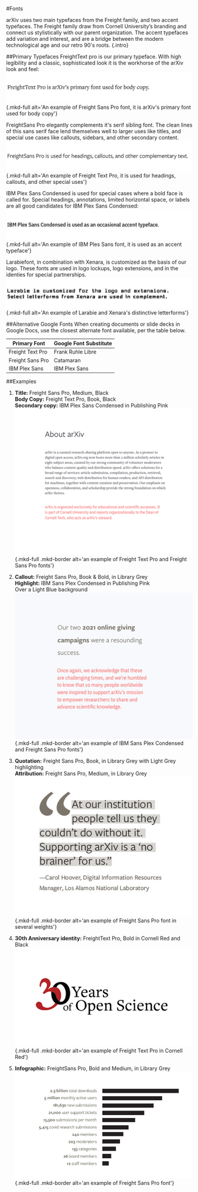 #Fonts

arXiv uses two main typefaces from the Freight family, and two accent typefaces. The Freight family draw from Cornell University’s branding and connect us stylistically with our parent organization. The accent typefaces add variation and interest, and are a bridge between the modern technological age and our retro 90's roots.
{.intro}

##Primary Typefaces
FreightText pro is our primary typeface. With high legibility and a classic, sophisticated look it is the workhorse of the arXiv look and feel:
![Freight Sans Pro](images/brand-fonts-freighttext.jpg){.mkd-full alt='An example of Freight Sans Pro font, it is arXiv's primary font used for body copy'}

FreightSans Pro elegantly complements it's serif sibling font. The clean lines of this sans serif face lend themselves well to larger uses like titles, and special use cases like callouts, sidebars, and other secondary content.
![Freight Text Pro](images/brand-fonts-freightsans.jpg){.mkd-full alt='An example of Freight Text Pro, it is used for headings, callouts, and other special uses'}

IBM Plex Sans Condensed is used for special cases where a bold face is called for. Special headings, annotations, limited horizontal space, or labels are all good candidates for IBM Plex Sans Condensed:
![IBM Plex Sans Condensed](images/brand-fonts-IBM-plex.jpg){.mkd-full alt='An example of IBM Ples Sans font, it is used as an accent typeface'}

Larabiefont, in combination with Xenara, is customized as the basis of our logo. These fonts are used in logo lockups, logo extensions, and in the identies for special partnerships.
![Larabie + Xenara](images/brand-fonts-larabie.jpg){.mkd-full alt='An example of Larabie and Xenara's distinctive letterforms'}

##Alternative Google Fonts
When creating documents or slide decks in Google Docs, use the closest alternate font available, per the table below.

| Primary Font          | Google Font Substitute               |
| --------------------- | ------------------------------------ |
| Freight Text Pro      | Frank Ruhle Libre                    |
| Freight Sans Pro      | Catamaran                            |
| IBM Plex Sans         | IBM Plex Sans                        |

##Examples
1. **Title:** Freight Sans Pro, Medium, Black<br>
**Body Copy:** Freight Text Pro, Book, Black<br>
**Secondary copy:** IBM Plex Sans Condensed in Publishing Pink<br>
![Freight Sans Pro](images/brand-fonts-example-1.jpg){.mkd-full .mkd-border alt='an example of Freight Text Pro and Freight Sans Pro fonts'}

1. **Callout:** Freight Sans Pro, Book & Bold, in Library Grey<br>
**Highlight:** IBM Sans Plex Condensed in Publishing Pink<br>
Over a Light Blue background<br>
![Freight Sans Pro with IBM Plax Sans Condensed](images/brand-fonts-example-2.jpg){.mkd-full .mkd-border alt='an example of IBM Sans Plex Condensed and Freight Sans Pro fonts'}

1. **Quotation:** Freight Sans Pro, Book, in Library Grey with Light Grey highlighting<br>
**Attribution:** Freight Sans Pro, Medium, in Library Grey
![Freight Sans Pro](images/brand-fonts-example-3.jpg){.mkd-full .mkd-border alt='an example of Freight Sans Pro font in several weights'}

1. **30th Anniversary identity:** FreightText Pro, Bold in Cornell Red and Black
![Freight Text Pro](images/brand-fonts-example-4.jpg){.mkd-full .mkd-border alt='an example of Freight Text Pro in Cornell Red'}

1. **Infographic:** FreightSans Pro, Bold and Medium, in Library Grey
![Freight Sans Pro](images/brand-fonts-example-5.jpg){.mkd-full .mkd-border alt='an example of Freight Sans Pro font'}
